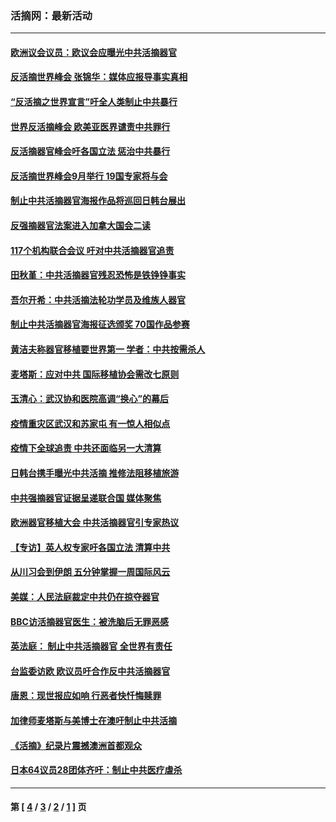 ### 活摘网：最新活动
---
#### [欧洲议会议员：欧议会应曝光中共活摘器官](../../pages/nf5883/n13336571.md?12050430) 
#### [反活摘世界峰会 张锦华：媒体应报导事实真相](../../pages/nf5883/n13278502.md?12050430) 
#### [“反活摘之世界宣言”吁全人类制止中共暴行](../../pages/nf5883/n13259730.md?12050430) 
#### [世界反活摘峰会 欧美亚医界谴责中共罪行](../../pages/nf5883/n13253550.md?12050430) 
#### [反活摘器官峰会吁各国立法 惩治中共暴行](../../pages/nf5883/n13245052.md?12050430) 
#### [反活摘世界峰会9月举行 19国专家将与会](../../pages/nf5883/n13201492.md?12050430) 
#### [制止中共活摘器官海报作品将巡回日韩台展出](../../pages/nf5883/n13177791.md?12050430) 
#### [反强摘器官法案进入加拿大国会二读](../../pages/nf5883/n13033450.md?12050430) 
#### [117个机构联合会议 吁对中共活摘器官追责](../../pages/nf5883/n12775087.md?12050430) 
#### [田秋堇：中共活摘器官残忍恐怖是铁铮铮事实](../../pages/nf5883/n12702148.md?12050430) 
#### [吾尔开希：中共活摘法轮功学员及维族人器官](../../pages/nf5883/n12693197.md?12050430) 
#### [制止中共活摘器官海报征选颁奖 70国作品参赛](../../pages/nf5883/n12692050.md?12050430) 
#### [黄洁夫称器官移植要世界第一 学者：中共按需杀人](../../pages/nf5883/n12572329.md?12050430) 
#### [麦塔斯：应对中共 国际移植协会需改七原则](../../pages/nf5883/n12514711.md?12050430) 
#### [玉清心：武汉协和医院高调“换心”的幕后](../../pages/nf5883/n12298730.md?12050430) 
#### [疫情重灾区武汉和苏家屯 有一惊人相似点](../../pages/nf5883/n12150824.md?12050430) 
#### [疫情下全球追责 中共还面临另一大清算](../../pages/nf5883/n12070397.md?12050430) 
#### [日韩台携手曝光中共活摘 推修法阻移植旅游](../../pages/nf5883/n11712046.md?12050430) 
#### [中共强摘器官证据呈递联合国 媒体聚焦](../../pages/nf5883/n11546426.md?12050430) 
#### [欧洲器官移植大会 中共活摘器官引专家热议](../../pages/nf5883/n11539095.md?12050430) 
#### [【专访】英人权专家吁各国立法 清算中共](../../pages/nf5883/n11367315.md?12050430) 
#### [从川习会到伊朗 五分钟掌握一周国际风云](../../pages/nf5883/n11338520.md?12050430) 
#### [美媒：人民法庭裁定中共仍在掠夺器官](../../pages/nf5883/n11334897.md?12050430) 
#### [BBC访活摘器官医生：被洗脑后无罪恶感](../../pages/nf5883/n11335935.md?12050430) 
#### [英法庭： 制止中共活摘器官 全世界有责任](../../pages/nf5883/n11330691.md?12050430) 
#### [台监委访欧 欧议员吁合作反中共活摘器官](../../pages/nf5883/n11109190.md?12050430) 
#### [唐恩：现世报应如响 行恶者快忏悔赎罪](../../pages/nf5883/n11104016.md?12050430) 
#### [加律师麦塔斯与美博士在澳吁制止中共活摘](../../pages/nf5883/n10724764.md?12050430) 
#### [《活摘》纪录片震撼澳洲首都观众](../../pages/nf5883/n10722747.md?12050430) 
#### [日本64议员28团体齐吁：制止中共医疗虐杀](../../pages/nf5883/n10587757.md?12050430) 

---
#### 第 [ [4](./4.md?12050430) / [3](./3.md?12050430) / [2](./2.md?12050430) / [1](./1.md?12050430) ] 页
